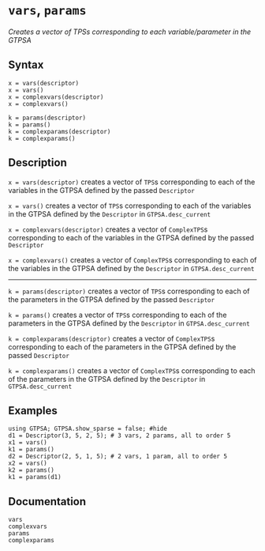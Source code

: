 # `vars`, `params`
*Creates a vector of TPSs corresponding to each variable/parameter in the GTPSA*
## Syntax
```
x = vars(descriptor)
x = vars()
x = complexvars(descriptor)
x = complexvars()

k = params(descriptor)
k = params()
k = complexparams(descriptor)
k = complexparams()
```

## Description
`x = vars(descriptor)` creates a vector of `TPS`s corresponding to each of the variables in the GTPSA defined by the passed `Descriptor`

`x = vars()` creates a vector of `TPS`s corresponding to each of the variables in the GTPSA defined by the `Descriptor` in `GTPSA.desc_current`

`x = complexvars(descriptor)` creates a vector of `ComplexTPS`s corresponding to each of the variables in the GTPSA defined by the passed `Descriptor`

`x = complexvars()` creates a vector of `ComplexTPS`s corresponding to each of the variables in the GTPSA defined by the `Descriptor` in `GTPSA.desc_current`

------

`k = params(descriptor)` creates a vector of `TPS`s corresponding to each of the parameters in the GTPSA defined by the passed `Descriptor`

`k = params()` creates a vector of `TPS`s corresponding to each of the parameters in the GTPSA defined by the `Descriptor` in `GTPSA.desc_current`

`k = complexparams(descriptor)` creates a vector of `ComplexTPS`s corresponding to each of the parameters in the GTPSA defined by the passed `Descriptor`

`k = complexparams()` creates a vector of `ComplexTPS`s corresponding to each of the parameters in the GTPSA defined by the `Descriptor` in `GTPSA.desc_current`

## Examples
```@repl desc
using GTPSA; GTPSA.show_sparse = false; #hide
d1 = Descriptor(3, 5, 2, 5); # 3 vars, 2 params, all to order 5
x1 = vars()
k1 = params()
d2 = Descriptor(2, 5, 1, 5); # 2 vars, 1 param, all to order 5
x2 = vars()
k2 = params()
k1 = params(d1)
```

## Documentation
```@docs
vars
complexvars
params
complexparams
```
